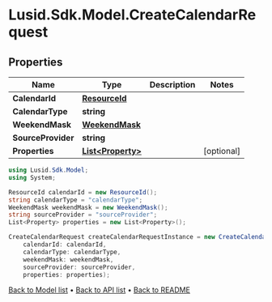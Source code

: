 # Lusid.Sdk.Model.CreateCalendarRequest

## Properties

Name | Type | Description | Notes
------------ | ------------- | ------------- | -------------
**CalendarId** | [**ResourceId**](ResourceId.md) |  | 
**CalendarType** | **string** |  | 
**WeekendMask** | [**WeekendMask**](WeekendMask.md) |  | 
**SourceProvider** | **string** |  | 
**Properties** | [**List&lt;Property&gt;**](Property.md) |  | [optional] 

```csharp
using Lusid.Sdk.Model;
using System;

ResourceId calendarId = new ResourceId();
string calendarType = "calendarType";
WeekendMask weekendMask = new WeekendMask();
string sourceProvider = "sourceProvider";
List<Property> properties = new List<Property>();

CreateCalendarRequest createCalendarRequestInstance = new CreateCalendarRequest(
    calendarId: calendarId,
    calendarType: calendarType,
    weekendMask: weekendMask,
    sourceProvider: sourceProvider,
    properties: properties);
```

[Back to Model list](../README.md#documentation-for-models) &#8226; [Back to API list](../README.md#documentation-for-api-endpoints) &#8226; [Back to README](../README.md)
